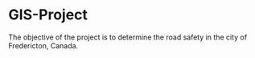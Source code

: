 # GIS-Project
The objective of the project is to determine the road safety in the city of Fredericton, Canada.
